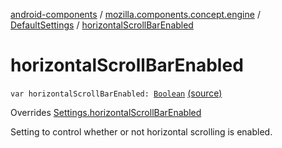 [android-components](../../index.md) / [mozilla.components.concept.engine](../index.md) / [DefaultSettings](index.md) / [horizontalScrollBarEnabled](./horizontal-scroll-bar-enabled.md)

# horizontalScrollBarEnabled

`var horizontalScrollBarEnabled: `[`Boolean`](https://kotlinlang.org/api/latest/jvm/stdlib/kotlin/-boolean/index.html) [(source)](https://github.com/mozilla-mobile/android-components/blob/master/components/concept/engine/src/main/java/mozilla/components/concept/engine/Settings.kt#L183)

Overrides [Settings.horizontalScrollBarEnabled](../-settings/horizontal-scroll-bar-enabled.md)

Setting to control whether or not horizontal scrolling is enabled.


